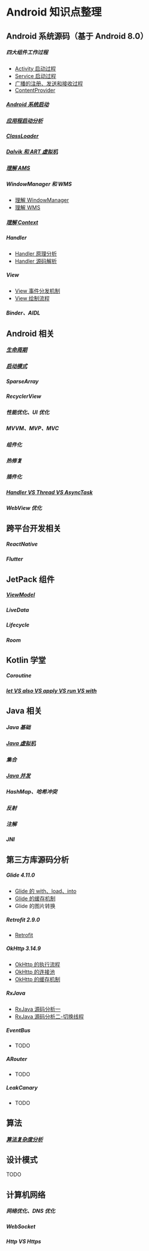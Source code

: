 # **Android 知识点整理**

## Android 系统源码（基于 Android 8.0）

##### 四大组件工作过程

* [Activity 启动过程](https://github.com/FangQi-Jack/Android-/blob/main/Android%20%E7%B3%BB%E7%BB%9F%E6%BA%90%E7%A0%81%E5%88%86%E6%9E%90/%E5%9B%9B%E5%A4%A7%E7%BB%84%E4%BB%B6%E7%9A%84%E5%B7%A5%E4%BD%9C%E8%BF%87%E7%A8%8B/Activity/Activity%20%E7%9A%84%E5%90%AF%E5%8A%A8%E8%BF%87%E7%A8%8B.md)
* [Service 启动过程](https://github.com/FangQi-Jack/Android-/blob/main/Android%20%E7%B3%BB%E7%BB%9F%E6%BA%90%E7%A0%81%E5%88%86%E6%9E%90/%E5%9B%9B%E5%A4%A7%E7%BB%84%E4%BB%B6%E7%9A%84%E5%B7%A5%E4%BD%9C%E8%BF%87%E7%A8%8B/Activity/Activity%20%E7%9A%84%E5%90%AF%E5%8A%A8%E8%BF%87%E7%A8%8B.md)
* [广播的注册、发送和接收过程](https://github.com/FangQi-Jack/Android-/blob/main/Android%20%E7%B3%BB%E7%BB%9F%E6%BA%90%E7%A0%81%E5%88%86%E6%9E%90/%E5%9B%9B%E5%A4%A7%E7%BB%84%E4%BB%B6%E7%9A%84%E5%B7%A5%E4%BD%9C%E8%BF%87%E7%A8%8B/BroadcastReceiver/%E5%B9%BF%E6%92%AD%E7%9A%84%E6%B3%A8%E5%86%8C%E3%80%81%E5%8F%91%E9%80%81%E5%92%8C%E6%8E%A5%E6%94%B6%E8%BF%87%E7%A8%8B.md)
* [ContentProvider](https://github.com/FangQi-Jack/Android-/blob/main/Android%20%E7%B3%BB%E7%BB%9F%E6%BA%90%E7%A0%81%E5%88%86%E6%9E%90/%E5%9B%9B%E5%A4%A7%E7%BB%84%E4%BB%B6%E7%9A%84%E5%B7%A5%E4%BD%9C%E8%BF%87%E7%A8%8B/ContentProvider/ContentProvider%20%E7%9A%84%E5%90%AF%E5%8A%A8%E8%BF%87%E7%A8%8B.md)

##### [Android 系统启动](https://github.com/FangQi-Jack/Android-/blob/main/Android%20%E7%B3%BB%E7%BB%9F%E6%BA%90%E7%A0%81%E5%88%86%E6%9E%90/Android%20%E7%B3%BB%E7%BB%9F%E5%90%AF%E5%8A%A8/Android%20%E7%B3%BB%E7%BB%9F%E5%90%AF%E5%8A%A8.md)

##### [应用程启动分析](https://github.com/FangQi-Jack/Android-/blob/main/Android%20%E7%B3%BB%E7%BB%9F%E6%BA%90%E7%A0%81%E5%88%86%E6%9E%90/%E5%BA%94%E7%94%A8%E7%A8%8B%E5%BA%8F%E5%90%AF%E5%8A%A8/%E5%BA%94%E7%94%A8%E7%A8%8B%E5%BA%8F%E8%BF%9B%E7%A8%8B%E5%90%AF%E5%8A%A8.md)

##### [ClassLoader](https://github.com/FangQi-Jack/Android-/blob/main/Android%20%E7%B3%BB%E7%BB%9F%E6%BA%90%E7%A0%81%E5%88%86%E6%9E%90/ClassLoader/ClassLoader.md)

##### [Dalvik 和 ART 虚拟机](https://github.com/FangQi-Jack/Android-/blob/main/Android%20%E7%B3%BB%E7%BB%9F%E6%BA%90%E7%A0%81%E5%88%86%E6%9E%90/Dalvik%20%E5%92%8C%20ART.md)

##### [理解 AMS](https://github.com/FangQi-Jack/Android-/blob/main/Android%20%E7%B3%BB%E7%BB%9F%E6%BA%90%E7%A0%81%E5%88%86%E6%9E%90/%E7%90%86%E8%A7%A3%20ActivityManagerService/%E7%90%86%E8%A7%A3%20ActivityManagerService.md)

##### WindowManager 和 WMS

* [理解 WindowManager](https://github.com/FangQi-Jack/Android-/blob/main/Android%20%E7%B3%BB%E7%BB%9F%E6%BA%90%E7%A0%81%E5%88%86%E6%9E%90/%E7%90%86%E8%A7%A3WindowManager/%E7%90%86%E8%A7%A3WindowManager.md)
* [理解 WMS](https://github.com/FangQi-Jack/Android-/blob/main/Android%20%E7%B3%BB%E7%BB%9F%E6%BA%90%E7%A0%81%E5%88%86%E6%9E%90/%E7%90%86%E8%A7%A3WindowManager/%E7%90%86%E8%A7%A3%20WindowManagerService.md)

##### [理解 Context](https://github.com/FangQi-Jack/Android-/blob/main/Android%20%E7%B3%BB%E7%BB%9F%E6%BA%90%E7%A0%81%E5%88%86%E6%9E%90/%E7%90%86%E8%A7%A3%E4%B8%8A%E4%B8%8B%E6%96%87Context/%E7%90%86%E8%A7%A3Context.md)

##### Handler

* [Handler 原理分析](https://github.com/FangQi-Jack/Android-/blob/main/Android/handler%E5%8E%9F%E7%90%86%E5%88%86%E6%9E%90.md)
* [Handler 源码解析](https://github.com/FangQi-Jack/Android-/blob/main/Android%20%E7%B3%BB%E7%BB%9F%E6%BA%90%E7%A0%81%E5%88%86%E6%9E%90/Handler%20%E6%BA%90%E7%A0%81%E5%88%86%E6%9E%90.md)

##### View

* [View 事件分发机制](https://github.com/FangQi-Jack/Android-/blob/main/Android%20%E7%B3%BB%E7%BB%9F%E6%BA%90%E7%A0%81%E5%88%86%E6%9E%90/View/View%E4%BA%8B%E4%BB%B6%E5%88%86%E5%8F%91%E6%9C%BA%E5%88%B6.md)
* [View 绘制流程](https://github.com/FangQi-Jack/Android-/blob/main/Android%20%E7%B3%BB%E7%BB%9F%E6%BA%90%E7%A0%81%E5%88%86%E6%9E%90/View/View%20%E7%BB%98%E5%88%B6%E6%B5%81%E7%A8%8B.md)

##### Binder、AIDL



## Android 相关

##### [生命周期](https://github.com/FangQi-Jack/Android-/blob/main/Android/%E7%94%9F%E5%91%BD%E5%91%A8%E6%9C%9F.md)

##### [启动模式](https://github.com/FangQi-Jack/Android-/blob/main/Android/Activity%20launchMode.md)

##### SparseArray

##### RecyclerView

##### 性能优化、UI 优化

##### MVVM、MVP、MVC

##### 组件化

##### 热修复

##### 插件化

##### [Handler VS Thread VS AsyncTask](https://github.com/FangQi-Jack/Android-/blob/main/Android/Handler%20VS%20Thread%20VS%20AsyncTask.md)

##### WebView 优化



## 跨平台开发相关

##### ReactNative

##### Flutter



## JetPack 组件

##### [ViewModel](https://github.com/FangQi-Jack/Android-/blob/main/Android%20%E7%B3%BB%E7%BB%9F%E6%BA%90%E7%A0%81%E5%88%86%E6%9E%90/JetPack/ViewModel%20%E8%A7%A3%E6%9E%90.md)

##### LiveData

##### Lifecycle

##### Room



## Kotlin 学堂

##### Coroutine

##### [**let VS also VS apply VS run VS with**](https://github.com/FangQi-Jack/Android-/blob/main/Kotlin%20%E5%AD%A6%E5%A0%82/let%20VS%20also%20VS%20apply%20VS%20run%20VS%20with.md)



## Java 相关

##### Java 基础

##### [Java 虚拟机](https://github.com/FangQi-Jack/Android-/blob/main/Java%E7%9B%B8%E5%85%B3/Java%20%E8%99%9A%E6%8B%9F%E6%9C%BA/Java%20%E8%99%9A%E6%8B%9F%E6%9C%BA.md)

##### 集合

##### [Java 并发](https://github.com/FangQi-Jack/Android-/blob/main/Java%E7%9B%B8%E5%85%B3/Java%20%E5%B9%B6%E5%8F%91.md)

##### HashMap、哈希冲突

##### 反射

##### 注解

##### JNI



## 第三方库源码分析

##### Glide 4.11.0

* [Glide 的 with、load、into](https://github.com/FangQi-Jack/Android-/blob/main/%E7%AC%AC%E4%B8%89%E6%96%B9%E5%BA%93%E5%88%86%E6%9E%90/Glide%204.11.0%20%E8%A7%A3%E6%9E%90/Glide%20%E7%9A%84%20with%E3%80%81load%20%E5%92%8C%20into%20%E8%A7%A3%E6%9E%90.md)
* [Glide 的缓存机制](https://github.com/FangQi-Jack/Android-/blob/main/%E7%AC%AC%E4%B8%89%E6%96%B9%E5%BA%93%E5%88%86%E6%9E%90/Glide%204.11.0%20%E8%A7%A3%E6%9E%90/Glide%20%E7%BC%93%E5%AD%98%E6%9C%BA%E5%88%B6.md)
* Glide 的图片转换

##### Retrofit 2.9.0

* [Retrofit](https://github.com/FangQi-Jack/Android-/blob/main/%E7%AC%AC%E4%B8%89%E6%96%B9%E5%BA%93%E5%88%86%E6%9E%90/Retrofit%202.9.0/Retrofit%202.9.0%E8%A7%A3%E6%9E%90.md)

##### OkHttp 3.14.9

* [OkHttp 的执行流程](https://github.com/FangQi-Jack/Android-/blob/main/%E7%AC%AC%E4%B8%89%E6%96%B9%E5%BA%93%E5%88%86%E6%9E%90/OkHttp%203.14.9/OkHttp%203.14.9%20%E6%89%A7%E8%A1%8C%E6%B5%81%E7%A8%8B%E5%88%86%E6%9E%90.md)
* [OkHttp 的连接池](https://github.com/FangQi-Jack/Android-/blob/main/%E7%AC%AC%E4%B8%89%E6%96%B9%E5%BA%93%E5%88%86%E6%9E%90/OkHttp%203.14.9/OkHttp%20%E7%9A%84%E8%BF%9E%E6%8E%A5%E6%B1%A0.md)
* [OkHttp 的缓存机制](https://github.com/FangQi-Jack/Android-/blob/main/%E7%AC%AC%E4%B8%89%E6%96%B9%E5%BA%93%E5%88%86%E6%9E%90/OkHttp%203.14.9/OkHttp%20%E7%9A%84%E7%BC%93%E5%AD%98%E7%AD%96%E7%95%A5.md)

##### RxJava

* [RxJava 源码分析一](https://github.com/FangQi-Jack/Android-/blob/main/%E7%AC%AC%E4%B8%89%E6%96%B9%E5%BA%93%E5%88%86%E6%9E%90/RxJava/RxJava%20%E6%BA%90%E7%A0%81%E5%88%86%E6%9E%90%E4%B8%80.md)
* [RxJava 源码分析二-切换线程](https://github.com/FangQi-Jack/Android-/blob/main/%E7%AC%AC%E4%B8%89%E6%96%B9%E5%BA%93%E5%88%86%E6%9E%90/RxJava/RxJava%20%E6%BA%90%E7%A0%81%E5%88%86%E6%9E%90%E4%BA%8C-%E7%BA%BF%E7%A8%8B%E5%88%87%E6%8D%A2.md)

##### EventBus

* TODO

##### ARouter

* TODO

##### LeakCanary

* TODO



## 算法

##### [算法复杂度分析](https://github.com/FangQi-Jack/Android-/blob/main/%E7%AE%97%E6%B3%95/%E5%A4%8D%E6%9D%82%E5%BA%A6.md)



## 设计模式

TODO



## 计算机网络

##### 网络优化、DNS 优化

##### WebSocket

##### Http VS Https



